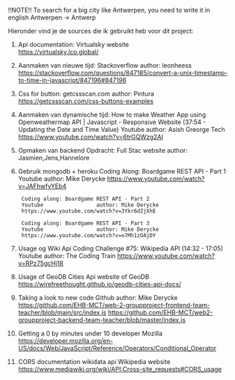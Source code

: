 !!NOTE!!
To search for a big city like Antwerpen, you need to write it in english
Antwerpen -> Antwerp


Hieronder vind je de sources die ik gebruikt heb voor dit project:

1.  Api documentation:
        Virtualsky website                 
        https://virtualsky.lco.global/

2.  Aanmaken van nieuwe tijd:
        Stackoverflow           author: leonheess
        https://stackoverflow.com/questions/847185/convert-a-unix-timestamp-to-time-in-javascript/847196#847196

3.   Css for button:
        getcssscan.com          author: Pintura
        https://getcssscan.com/css-buttons-examples

4. Aanmaken van dynamische tijd:
        How to make Weather App using Openweathermap API | Javascript - Responsive Website (37:54 - Updating the Date and Time Value)
        Youtube                 author: Asish Greorge Tech
        https://www.youtube.com/watch?v=6trGQWzg2AI

5. Opmaken van backend
        Opdracht: Full Stac website     author: Jasmien,Jens,Hannelore

6. Gebruik mongodb + heroku
        Coding Along: Boardgame REST API - Part 1
        Youtube                 author: Mike Derycke
        https://www.youtube.com/watch?v=JAFhwfyYEb4

        Coding along: Boardgame REST API - Part 2
        Youtube                 author: Mike Derycke
        https://www.youtube.com/watch?v=3Ykr6dZjXhE

        Coding along: Boardgame REST API - Part 3
        Youtube                 author: Mike Derycke
        https://www.youtube.com/watch?v=o7Mh1zOAjDY                

7. Usage og Wiki Api
        Coding Challenge #75: Wikipedia API (14:32 - 17:05)
        Youtube                 author: The Coding Train
        https://www.youtube.com/watch?v=RPz75gcHj18

8. Usage of GeoDB Cities Api
        website of GeoDB
        https://wirefreethought.github.io/geodb-cities-api-docs/

9. Taking a look to new code
        Github                  author: Mike Derycke
        https://github.com/EHB-MCT/web-2-groupproject-frontend-team-teacher/blob/main/src/index.js
        https://github.com/EHB-MCT/web2-groupproject-backend-team-teacher/blob/master/index.js

10. Getting a 0 by minutes under 10
        developer Mozilla 
        https://developer.mozilla.org/en-US/docs/Web/JavaScript/Reference/Operators/Conditional_Operator

11. CORS documentation wikidata api
        Wikipedia website
        https://www.mediawiki.org/wiki/API:Cross-site_requests#CORS_usage        